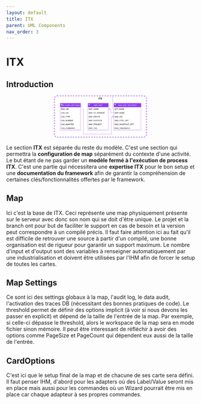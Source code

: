 ```yaml
---
layout: default
title: ITX
parent: UML Components
nav_order: 3
---
```


# ITX #

## Introduction
<p align="center"><img src="../../assets/img/uml/FCT--Framework--DataModel--ITX.png" width="250"></p>

Le section __ITX__ est séparée du reste du modèle. C'est une section qui permettra la __configuration de map__ séparément du contexte d'une activité. Le but étant de ne pas garder un __modèle fermé à l'exécution de process ITX__.
C'est une partie qui nécessitera une __expertise ITX__ pour le bon setup et une __documentation du framework__ afin de garantir la compréhension de certaines clés/fonctionnalités offertes par le framework.

## Map
Ici c'est la base de ITX. Ceci représente une map physiquement présente sur le serveur avec donc son nom qui se doit d'être unique.
Le projet et la branch ont pour but de faciliter le support en cas de besoin et la version peut correspondre à un compilé précis.
Il faut faire attention ici au fait qu'il est difficile de retrouver une source à partir d'un compilé, une bonne organisation est de rigueur pour garantir un support maximum.
Le nombre d'input et d'output sont des variables à renseigner automatiquement par une industrialisation et doivent être utilisées par l'IHM afin de forcer le setup de toutes les cartes.

## Map Settings
Ce sont ici des settings globaux à la map, l'audit log, le data audit, l'activation des traces DB (nécessitant des bonnes pratiques de code).
Le threshold permet de définir des options implicit (à voir si nous devons les passer en explicit) et dépend de la taille de l'entrée de la map. Par exemple, si celle-ci dépasse le threshold, alors le workspace de la map sera en mode fichier sinon mémoire.
Il peut être interessant de réfléchir à avoir des options comme PageSize et PageCount qui dépendent eux aussi de la taille de l'entrée.

## CardOptions
C'est ici que le setup final de la map et de chacune de ses carte sera défini.
Il faut penser IHM, d'abord pour les adapters où des Label/Value seront mis en place mais aussi pour les commandes où un Wizard pourrait être mis en place car chaque adapteur à ses propres commandes.
